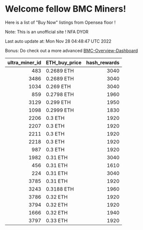 # Welcome fellow BMC Miners!
Here is a list of "Buy Now" listings from Opensea floor !

Note: This is an unofficial site ! NFA DYOR

Last auto update at: Mon Nov 28 04:48:47 UTC 2022

Bonus: Do check out a more advanced [BMC-Overview-Dashboard](https://dune.com/defifunk/BMC-Overview-Dashboard)


|   ultra_miner_id | ETH_buy_price   |   hash_rewards |
|-----------------:|:----------------|---------------:|
|              483 | 0.2689 ETH      |           3040 |
|             3486 | 0.2689 ETH      |           3040 |
|             1034 | 0.269 ETH       |           3040 |
|              859 | 0.2798 ETH      |           1960 |
|             3129 | 0.299 ETH       |           1950 |
|             1098 | 0.2999 ETH      |           1830 |
|             2206 | 0.3 ETH         |           1920 |
|             2207 | 0.3 ETH         |           1920 |
|             2211 | 0.3 ETH         |           1920 |
|             2218 | 0.3 ETH         |           1920 |
|              987 | 0.3 ETH         |           1920 |
|             1982 | 0.31 ETH        |           3040 |
|              456 | 0.31 ETH        |           1610 |
|              224 | 0.31 ETH        |           3040 |
|             3785 | 0.31 ETH        |           1920 |
|             3243 | 0.3188 ETH      |           1960 |
|             3786 | 0.32 ETH        |           1920 |
|             3794 | 0.32 ETH        |           1920 |
|             1666 | 0.32 ETH        |           1940 |
|             3797 | 0.33 ETH        |           1920 |
